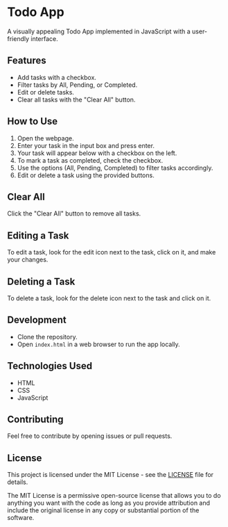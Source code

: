 # Todo App

A visually appealing Todo App implemented in JavaScript with a user-friendly interface.

## Features

- Add tasks with a checkbox.
- Filter tasks by All, Pending, or Completed.
- Edit or delete tasks.
- Clear all tasks with the "Clear All" button.
  
## How to Use

1. Open the webpage.
2. Enter your task in the input box and press enter.
3. Your task will appear below with a checkbox on the left.
4. To mark a task as completed, check the checkbox.
5. Use the options (All, Pending, Completed) to filter tasks accordingly.
6. Edit or delete a task using the provided buttons.

## Clear All

Click the "Clear All" button to remove all tasks.

## Editing a Task

To edit a task, look for the edit icon next to the task, click on it, and make your changes.

## Deleting a Task

To delete a task, look for the delete icon next to the task and click on it.

## Development

- Clone the repository.
- Open `index.html` in a web browser to run the app locally.

## Technologies Used

- HTML
- CSS
- JavaScript

## Contributing

Feel free to contribute by opening issues or pull requests.

## License

This project is licensed under the MIT License - see the [LICENSE](LICENSE) file for details.

The MIT License is a permissive open-source license that allows you to do anything you want with the code as long as you provide attribution and include the original license in any copy or substantial portion of the software.
